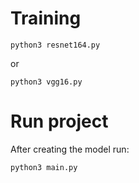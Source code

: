 # Training
```
python3 resnet164.py
```

or

```
python3 vgg16.py
```

# Run project
After creating the model run:
```
python3 main.py
```
